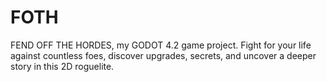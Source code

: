 # FOTH
FEND OFF THE HORDES, my GODOT 4.2 game project. Fight for your life against countless foes, discover upgrades, secrets, and uncover a deeper story in this 2D roguelite.
